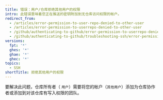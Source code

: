 ```yaml
---
title: 错误：用户/仓库拒绝其他用户的权限
intro: 此错误意味着您正在推送的密钥附加到无仓库访问权限的帐户。
redirect_from:
  - /articles/error-permission-to-user-repo-denied-to-other-user
  - /articles/error-permission-to-userrepo-denied-to-other-user
  - /github/authenticating-to-github/error-permission-to-userrepo-denied-to-other-user
  - /github/authenticating-to-github/troubleshooting-ssh/error-permission-to-userrepo-denied-to-other-user
versions:
  fpt: '*'
  ghes: '*'
  ghae: '*'
  ghec: '*'
topics:
  - SSH
shortTitle: 拒绝其他用户的权限
---
```


要解决此问题，仓库所有者（ `用户`）需要将您的帐户（`其他用户`）添加为仓库协作者或添加到对该仓库有写入权限的团队。

